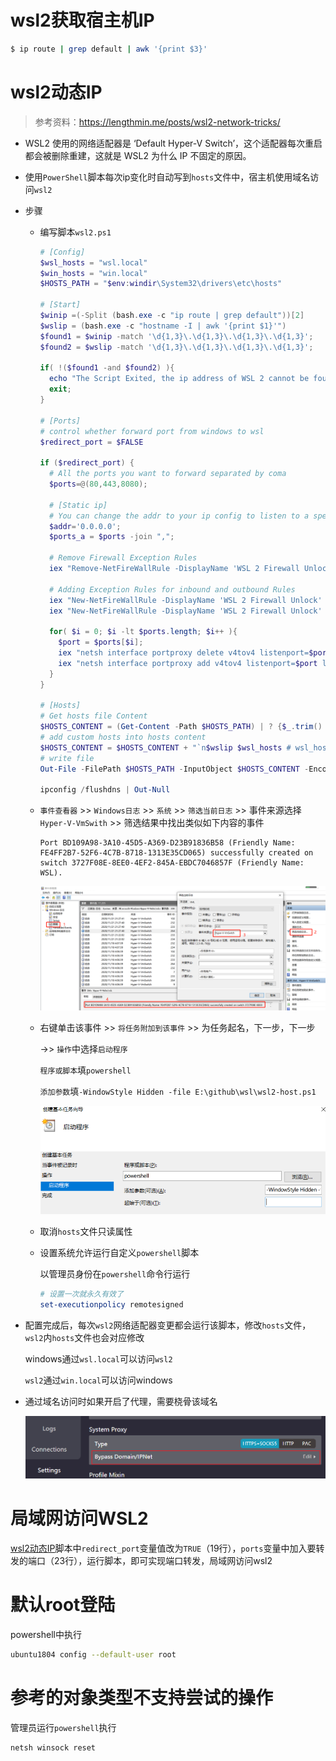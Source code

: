 # wsl2获取宿主机IP

```sh
$ ip route | grep default | awk '{print $3}'
```

# wsl2动态IP

> 参考资料：https://lengthmin.me/posts/wsl2-network-tricks/

+ WSL2 使用的网络适配器是 ‘Default Hyper-V Switch’，这个适配器每次重启都会被删除重建，这就是 WSL2 为什么 IP 不固定的原因。

+ 使用`PowerShell`脚本每次ip变化时自动写到`hosts`文件中，宿主机使用域名访问`wsl2`

+ 步骤

  + 编写脚本`wsl2.ps1`

    ```powershell
    # [Config]
    $wsl_hosts = "wsl.local"
    $win_hosts = "win.local"
    $HOSTS_PATH = "$env:windir\System32\drivers\etc\hosts"
    
    # [Start]
    $winip =(-Split (bash.exe -c "ip route | grep default"))[2]
    $wslip = (bash.exe -c "hostname -I | awk '{print $1}'")
    $found1 = $winip -match '\d{1,3}\.\d{1,3}\.\d{1,3}\.\d{1,3}';
    $found2 = $wslip -match '\d{1,3}\.\d{1,3}\.\d{1,3}\.\d{1,3}';
    
    if( !($found1 -and $found2) ){
      echo "The Script Exited, the ip address of WSL 2 cannot be found";
      exit;
    }
    
    # [Ports]
    # control whether forward port from windows to wsl
    $redirect_port = $FALSE
    
    if ($redirect_port) {
      # All the ports you want to forward separated by coma
      $ports=@(80,443,8080);
    
      # [Static ip]
      # You can change the addr to your ip config to listen to a specific address
      $addr='0.0.0.0';
      $ports_a = $ports -join ",";
    
      # Remove Firewall Exception Rules
      iex "Remove-NetFireWallRule -DisplayName 'WSL 2 Firewall Unlock' " | Out-Null
    
      # Adding Exception Rules for inbound and outbound Rules
      iex "New-NetFireWallRule -DisplayName 'WSL 2 Firewall Unlock' -Direction Outbound -LocalPort $ports_a -Action Allow -Protocol TCP"  | Out-Null
      iex "New-NetFireWallRule -DisplayName 'WSL 2 Firewall Unlock' -Direction Inbound -LocalPort $ports_a -Action Allow -Protocol TCP"  | Out-Null
    
      for( $i = 0; $i -lt $ports.length; $i++ ){
        $port = $ports[$i];
        iex "netsh interface portproxy delete v4tov4 listenport=$port listenaddress=$addr"  | Out-Null
        iex "netsh interface portproxy add v4tov4 listenport=$port listenaddress=$addr connectport=$port connectaddress=$wslip"  | Out-Null
      }
    }
    
    # [Hosts]
    # Get hosts file Content
    $HOSTS_CONTENT = (Get-Content -Path $HOSTS_PATH) | ? {$_.trim() -ne "" } | Select-String -Pattern '# w(sl)|(in)_hosts' -NotMatch
    # add custom hosts into hosts content
    $HOSTS_CONTENT = $HOSTS_CONTENT + "`n$wslip $wsl_hosts # wsl_hosts`n$winip $win_hosts # win_hosts"
    # write file
    Out-File -FilePath $HOSTS_PATH -InputObject $HOSTS_CONTENT -Encoding ASCII
    
    ipconfig /flushdns | Out-Null
    ```

  + `事件查看器` >> `Windows日志` >> `系统` >> `筛选当前日志` >> 事件来源选择`Hyper-V-VmSwith` >> 筛选结果中找出类似如下内容的事件

    ```
    Port BD109A98-3A10-45D5-A369-D23B91836B58 (Friendly Name: FE4FF2B7-52F6-4C7B-8718-1313E35CD065) successfully created on switch 3727F08E-8EE0-4EF2-845A-EBDC7046857F (Friendly Name: WSL).
    ```

    ![image-20201122002046224](assets/image-20201122002046224.png) 

  + 右键单击该事件 >> `将任务附加到该事件` >> 为任务起名，下一步，下一步 

    ->> `操作`中选择`启动程序`

    `程序或脚本`填`powershell`

    `添加参数`填`-WindowStyle Hidden -file E:\github\wsl\wsl2-host.ps1`

    ![image-20201122003531839](assets/image-20201122003531839.png) 

  + 取消`hosts`文件只读属性

  + 设置系统允许运行自定义`powershell`脚本

    以管理员身份在`powershell`命令行运行

    ```powershell
    # 设置一次就永久有效了
    set-executionpolicy remotesigned
    ```

+ 配置完成后，每次`wsl2`网络适配器变更都会运行该脚本，修改`hosts`文件，`wsl2`内`hosts`文件也会对应修改

  windows通过`wsl.local`可以访问`wsl2`

  `wsl2`通过`win.local`可以访问windows
  
+ 通过域名访问时如果开启了代理，需要桡骨该域名

  ![image-20201220221235122](assets/image-20201220221235122.png) 

# 局域网访问WSL2

[wsl2动态IP](wsl2动态IP)脚本中`redirect_port`变量值改为`TRUE`（19行），`ports`变量中加入要转发的端口（23行），运行脚本，即可实现端口转发，局域网访问wsl2

# 默认root登陆

powershell中执行

```sh
ubuntu1804 config --default-user root
```
# 参考的对象类型不支持尝试的操作

管理员运行`powershell`执行

```
netsh winsock reset
```